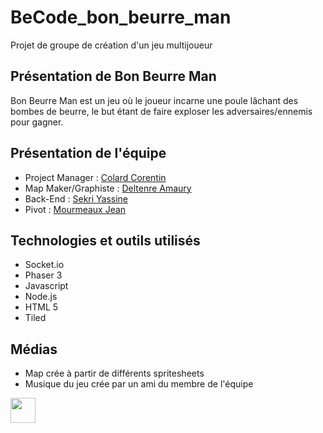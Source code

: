 # BeCode_bon_beurre_man
Projet de groupe de création d'un jeu multijoueur


## Présentation de Bon Beurre Man

Bon Beurre Man est un jeu où le joueur incarne une poule lâchant des bombes de beurre, le but étant de faire exploser les adversaires/ennemis pour gagner.

## Présentation de l'équipe


* Project Manager : [Colard Corentin](https://github.com/c-corentin)
* Map Maker/Graphiste : [Deltenre Amaury](https://github.com/AmauD)
* Back-End : [Sekri Yassine](https://github.com/MiniYass)
* Pivot : [Mourmeaux Jean](https://github.com/Daxdrena)


## Technologies et outils utilisés

* Socket.io
* Phaser 3
* Javascript
* Node.js
* HTML 5
* Tiled

## Médias 

* Map crée à partir de différents spritesheets
* Musique du jeu crée par un ami du membre de l'équipe


<img src="https://giphy.com/gifs/idjlI0ixTP6KP7yVAK/html5" width="40" height="40"/>
